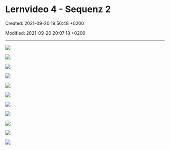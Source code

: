 # Lernvideo 4 - Sequenz 2

Created: 2021-09-20 19:56:48 +0200

Modified: 2021-09-20 20:07:18 +0200

---

![](../../../media/S1_02_PRMA_Projektmanagement-Grundlagen-Lernvideo-4---Sequenz-2-image1.png)



![](../../../media/S1_02_PRMA_Projektmanagement-Grundlagen-Lernvideo-4---Sequenz-2-image2.png)



![](../../../media/S1_02_PRMA_Projektmanagement-Grundlagen-Lernvideo-4---Sequenz-2-image3.png)



![](../../../media/S1_02_PRMA_Projektmanagement-Grundlagen-Lernvideo-4---Sequenz-2-image4.png)



![](../../../media/S1_02_PRMA_Projektmanagement-Grundlagen-Lernvideo-4---Sequenz-2-image5.png)



![](../../../media/S1_02_PRMA_Projektmanagement-Grundlagen-Lernvideo-4---Sequenz-2-image6.png)



![](../../../media/S1_02_PRMA_Projektmanagement-Grundlagen-Lernvideo-4---Sequenz-2-image7.png)



![](../../../media/S1_02_PRMA_Projektmanagement-Grundlagen-Lernvideo-4---Sequenz-2-image8.png)



![](../../../media/S1_02_PRMA_Projektmanagement-Grundlagen-Lernvideo-4---Sequenz-2-image9.png)



![](../../../media/S1_02_PRMA_Projektmanagement-Grundlagen-Lernvideo-4---Sequenz-2-image10.png)



![](../../../media/S1_02_PRMA_Projektmanagement-Grundlagen-Lernvideo-4---Sequenz-2-image1.png)










